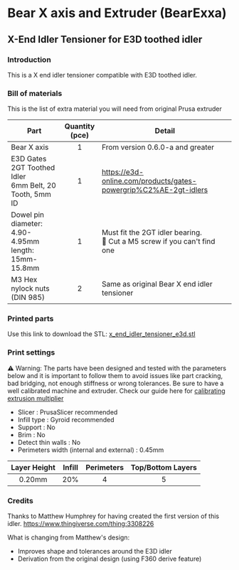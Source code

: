 # Bear X axis and Extruder (BearExxa)

## X-End Idler Tensioner for E3D toothed idler


### Introduction

This is a X end idler tensioner compatible with E3D toothed idler.


### Bill of materials

This is the list of extra material you will need from original Prusa extruder

| Part     | Quantity<br>(pce) | Detail |
|----------|:---------------:|--------|
| Bear X axis | 1 | From version 0.6.0-a and greater |
| E3D Gates 2GT Toothed Idler<br/>6mm Belt, 20 Tooth, 5mm ID | 1 | https://e3d-online.com/products/gates-powergrip%C2%AE-2gt-idlers |
| Dowel pin<br/>diameter: 4.90-4.95mm<br/>length: 15mm-15.8mm | 1 | Must fit the 2GT idler bearing.<br/>:pushpin: Cut a M5 screw if you can't find one |
| M3 Hex nylock nuts (DIN 985) | 2 | Same as original Bear X end idler tensioner |


### Printed parts

Use this link to download the STL: [x_end_idler_tensioner_e3d.stl](printed_parts/x_end_idler_tensioner_e3d.stl?raw=true)


### Print settings

:warning: Warning: The parts have been designed and tested with the parameters below and it is important to follow them to avoid issues like part cracking, bad bridging, not enough stiffness or wrong tolerances. Be sure to have a well calibrated machine and extruder. Check our guide here for [calibrating extrusion multiplier](https://guides.bear-lab.com/Guide/Extrusion+multiplier+and+filament+diameter/8?lang=en)

  * Slicer : PrusaSlicer recommended
  * Infill type : Gyroid recommended
  * Support : No
  * Brim : No
  * Detect thin walls : No
  * Perimeters width (internal and external) : 0.45mm

| Layer Height | Infill | Perimeters | Top/Bottom Layers |
|:----:|:----:|:----:|:----:|
| 0.20mm | 20% | 4 | 5 |


### Credits

Thanks to Matthew Humphrey for having created the first version of this idler.
https://www.thingiverse.com/thing:3308226

What is changing from Matthew's design:
  * Improves shape and tolerances around the E3D idler
  * Derivation from the original design (using F360 derive feature)
